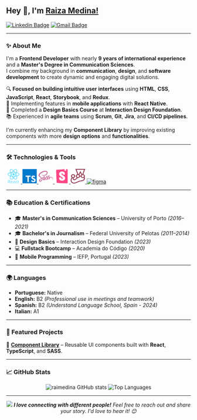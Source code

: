 ## Hey 👋, I'm [Raiza Medina!](https://github.com/raimedina/)

[![Linkedin Badge](https://img.shields.io/badge/-LinkedIn-0e76a8?style=flat-square&logo=Linkedin&logoColor=white)](https://linkedin.com/in/raizamedina)
[![Gmail Badge](https://img.shields.io/badge/-raiza.silveira.medina@gmail.com-c14438?style=flat-square&logo=Gmail&logoColor=white)](mailto:raiza.silveira.medina@gmail.com)

---

### ✨ About Me

I'm a **Frontend Developer** with nearly **9 years of international experience** and a **Master's Degree in Communication Sciences**.  
I combine my background in **communication**, **design**, and **software development** to create dynamic and engaging digital solutions.

🔍 **Focused on building intuitive user interfaces** using **HTML**, **CSS**, **JavaScript**, **React**, **Storybook**, and **Redux**.  
📱 Implementing features in **mobile applications** with **React Native**.  
🎨 Completed a **Design Basics Course** at **Interaction Design Foundation**.  
📚 Experienced in **agile teams** using **Scrum**, **Git**, **Jira**, and **CI/CD pipelines**.

I'm currently enhancing my **Component Library** by improving existing components with more **design options** and **functionalities**.

---

### 🛠️ Technologies & Tools

<p align="left">
  <a href="https://reactjs.org/" target="_blank"> <img src="https://raw.githubusercontent.com/devicons/devicon/master/icons/react/react-original-wordmark.svg" alt="react" width="40" height="40"/> </a>
  <a href="https://www.typescriptlang.org/" target="_blank"> <img src="https://raw.githubusercontent.com/devicons/devicon/master/icons/typescript/typescript-original.svg" alt="typescript" width="40" height="40"/> </a>
  <a href="https://sass-lang.com/" target="_blank"> <img src="https://raw.githubusercontent.com/devicons/devicon/master/icons/sass/sass-original.svg" alt="sass" width="40" height="40"/> </a>
  <a href="https://storybook.js.org/" target="_blank"> <img src="https://raw.githubusercontent.com/devicons/devicon/master/icons/storybook/storybook-original.svg" alt="storybook" width="40" height="40"/> </a>
  <a href="https://jestjs.io/" target="_blank"> <img src="https://raw.githubusercontent.com/devicons/devicon/master/icons/jest/jest-plain.svg" alt="jest" width="40" height="40"/> </a>
  <a href="https://figma.com/" target="_blank"> <img src="https://www.vectorlogo.zone/logos/figma/figma-icon.svg" alt="figma" width="40" height="40"/> </a>
</p>

---

### 📚 Education & Certifications

- 🎓 **Master's in Communication Sciences** – University of Porto *(2016–2021)*  
- 🎓 **Bachelor's in Journalism** – Federal University of Pelotas *(2011–2014)*  
- 🎨 **Design Basics** – Interaction Design Foundation *(2023)*  
- 💻 **Fullstack Bootcamp** – Academia do Código *(2020)*  
- 📱 **Mobile Programming** – IEFP, Portugal *(2023)*

---

### 🌍 Languages

- **Portuguese:** Native  
- **English:** B2 *(Professional use in meetings and teamwork)*  
- **Spanish:** B2 *(Understand Language School, Spain - 2024)*  
- **Italian:** A1  

---

### 🌟 Featured Projects

🚀 [**Component Library**](https://github.com/raimedina/component-library) – Reusable UI components built with **React**, **TypeScript**, and **SASS**.  

---

### 📈 GitHub Stats

<p align="center">
  <img src="https://github-readme-stats.vercel.app/api?username=raimedina&show_icons=true&theme=react" alt="raimedina GitHub stats" width="45%"/>
  <img src="https://github-readme-stats.vercel.app/api/top-langs/?username=raimedina&layout=compact&theme=react" alt="Top Languages" width="45%"/>
</p>

---

<div align="center">

<img src="https://media.giphy.com/media/LnQjpWaON8nhr21vNW/giphy.gif" width="60">  
<em><b>I love connecting with different people!</b> Feel free to reach out and share your story. I'd love to hear it! 😊</em>

</div>

